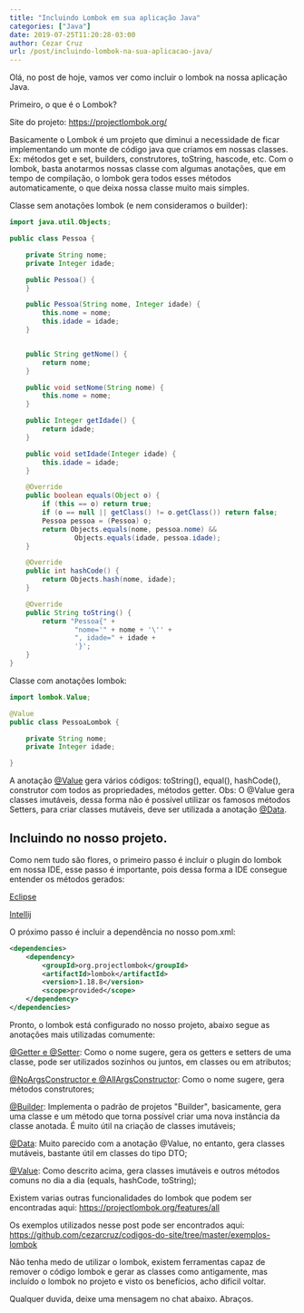 ```yaml
---
title: "Incluindo Lombok em sua aplicação Java"
categories: ["Java"]
date: 2019-07-25T11:20:28-03:00
author: Cezar Cruz
url: /post/incluindo-lombok-na-sua-aplicacao-java/
---
```


Olá, no post de hoje, vamos ver como incluir o lombok na nossa aplicação Java.

<!--more-->

Primeiro, o que é o Lombok?

Site do projeto: https://projectlombok.org/

Basicamente o Lombok é um projeto que diminui a necessidade de ficar implementando um monte de código java que criamos em nossas classes. Ex: métodos get e set, builders, construtores, toString, hascode, etc. Com o lombok, basta anotarmos nossas classe com algumas anotações, que em tempo de compilação, o lombok gera todos esses métodos automaticamente, o que deixa nossa classe muito mais simples.

Classe sem anotações lombok (e nem consideramos o builder):

```java
import java.util.Objects;

public class Pessoa {

    private String nome;
    private Integer idade;

    public Pessoa() {
    }

    public Pessoa(String nome, Integer idade) {
        this.nome = nome;
        this.idade = idade;
    }


    public String getNome() {
        return nome;
    }

    public void setNome(String nome) {
        this.nome = nome;
    }

    public Integer getIdade() {
        return idade;
    }

    public void setIdade(Integer idade) {
        this.idade = idade;
    }

    @Override
    public boolean equals(Object o) {
        if (this == o) return true;
        if (o == null || getClass() != o.getClass()) return false;
        Pessoa pessoa = (Pessoa) o;
        return Objects.equals(nome, pessoa.nome) &&
                Objects.equals(idade, pessoa.idade);
    }

    @Override
    public int hashCode() {
        return Objects.hash(nome, idade);
    }

    @Override
    public String toString() {
        return "Pessoa{" +
                "nome='" + nome + '\'' +
                ", idade=" + idade +
                '}';
    }
}
```

Classe com anotações lombok:

```java
import lombok.Value;

@Value
public class PessoaLombok {

    private String nome;
    private Integer idade;

}
```

A anotação [@Value](https://projectlombok.org/features/Value) gera vários códigos:
toString(), equal(), hashCode(), construtor com todos as propriedades, métodos getter. Obs: O @Value gera classes imutáveis, dessa forma não é possível utilizar os famosos métodos Setters, para criar classes mutáveis, deve ser utilizada a anotação [@Data](https://projectlombok.org/features/Data).

## Incluindo no nosso projeto.

Como nem tudo são flores, o primeiro passo é incluir o plugin do lombok em nossa IDE, esse passo é importante, pois dessa forma a IDE consegue entender os métodos gerados:

[Eclipse](https://projectlombok.org/setup/eclipse)

[Intellij](https://projectlombok.org/setup/intellij)

O próximo passo é incluir a dependência no nosso pom.xml:

```xml
<dependencies>
    <dependency>
        <groupId>org.projectlombok</groupId>
        <artifactId>lombok</artifactId>
        <version>1.18.8</version>
        <scope>provided</scope>
    </dependency>
</dependencies>
```

Pronto, o lombok está configurado no nosso projeto, abaixo segue as anotações mais utilizadas comumente:

[@Getter e @Setter](https://projectlombok.org/features/GetterSetter): Como o nome sugere, gera os getters e setters de uma classe, pode ser utilizados sozinhos ou juntos, em classes ou em atributos;

[@NoArgsConstructor e @AllArgsConstructor](https://projectlombok.org/features/constructor): Como o nome sugere, gera métodos construtores;

[@Builder](https://projectlombok.org/features/Builder): Implementa o padrão de projetos "Builder", basicamente, gera uma classe e um método que torna possível criar uma nova instância da classe anotada. É muito útil na criação de classes imutáveis;

[@Data](https://projectlombok.org/features/Data): Muito parecido com a anotação @Value, no entanto, gera classes mutáveis, bastante útil em classes do tipo DTO;

[@Value](https://projectlombok.org/features/Value): Como descrito acima, gera classes imutáveis e outros métodos comuns no dia a dia (equals, hashCode, toString);

Existem varias outras funcionalidades do lombok que podem ser encontradas aqui:
https://projectlombok.org/features/all

Os exemplos utilizados nesse post pode ser encontrados aqui:
https://github.com/cezarcruz/codigos-do-site/tree/master/exemplos-lombok

Não tenha medo de utilizar o lombok, existem ferramentas capaz de remover o código lombok e gerar as classes como antigamente, mas incluído o lombok no projeto e visto os benefícios, acho dificil voltar.

Qualquer duvida, deixe uma mensagem no chat abaixo.
Abraços.
